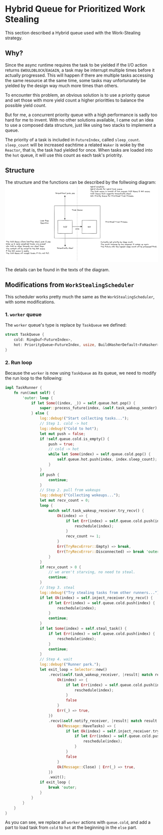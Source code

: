 # Hybrid Queue for Prioritized Work Stealing

This section described a Hybrid queue used with the Work-Stealing strategy.

## Why?
Since the async runtime requires the task to be yielded if the I/O action
returns `EWOULDBLOCK`/`EAGAIN`, a task may be interrupt multiple times before
it actually progressed. This will happen if there are multiple tasks accessing
the same resource at the same time, some tasks may unfortunately be yielded
by the design way much more times than others.

To encounter this problem, an obvious solution is to use a priority queue and
set those with more yield count a higher prioritties to balance the possible
yield count.

But for me, a concurrent priority queue with a high performance is sadly
too hard for me to invent. With no other solutions available, I came out
an idea to use a composed data structure, just like using two stacks to
implement a queue.

The priority of a task is included in `FutureIndex`, called `sleep_count`.
`sleep_count` will be increased eachtime a related `Waker` is woke by the `Reactor`,
that is, the task had yielded for once. When tasks are loaded into the `hot` queue,
it will use this count as each task's priotrity.

## Structure
The structure and the functions can be described by the follwoing diagram:
![Hybrid Scheduler Queue](../../assets/Hybrid_Scheduler_Bright.png)

The details can be found in the texts of the diagram.

## Modifications from `WorkStealingScheduler`
This scheduler works pretty much the same as the `WorkStealingScheduler`, with some modifications.

### 1. `worker` queue
The `worker` queue's type is replace by `TaskQueue` we defined:
```rust
struct TaskQueue {
    cold: Ringbuf<FutureIndex>,
    hot: PriorityQueue<FutureIndex, usize, BuildHasherDefault<FxHasher>>,
}
```

### 2. Run loop
Because the `worker` is now using `TaskQueue` as its queue, we need to modify the run loop to the following:
```rust
impl TaskRunner {
    fn run(&mut self) {
        'outer: loop {
            if let Some((index, _)) = self.queue.hot.pop() {
                super::process_future(index, &self.task_wakeup_sender);
            } else {
                log::debug!("Start collecting tasks...");
                // Step 1. cold -> hot
                log::debug!("Cold to hot");
                let mut push = false;
                if !self.queue.cold.is_empty() {
                    push = true;
                    // cold -> hot
                    while let Some(index) = self.queue.cold.pop() {
                        self.queue.hot.push(index, index.sleep_count);
                    }
                }
                if push {
                    continue;
                }
                // Step 2. pull from wakeups
                log::debug!("Collecting wokeups...");
                let mut recv_count = 0;
                loop {
                    match self.task_wakeup_receiver.try_recv() {
                        Ok(index) => {
                            if let Err(index) = self.queue.cold.push(index) {
                                reschedule(index);
                            }
                            recv_count += 1;
                        }
                        Err(TryRecvError::Empty) => break,
                        Err(TryRecvError::Disconnected) => break 'outer,
                    }
                }
                if recv_count > 0 {
                    // we aren't starving, no need to steal.
                    continue;
                }
                // Step 3. steal
                log::debug!("Try stealing tasks from other runners...");
                if let Ok(index) = self.inject_receiver.try_recv() {
                    if let Err(index) = self.queue.cold.push(index) {
                        reschedule(index);
                    }
                    continue;
                }
                if let Some(index) = self.steal_task() {
                    if let Err(index) = self.queue.cold.push(index) {
                        reschedule(index);
                    }
                    continue;
                }
                // Step 4. wait
                log::debug!("Runner park.");
                let exit_loop = Selector::new()
                    .recv(&self.task_wakeup_receiver, |result| match result {
                        Ok(index) => {
                            if let Err(index) = self.queue.cold.push(index) {
                                reschedule(index);
                            }
                            false
                        }
                        Err(_) => true,
                    })
                    .recv(&self.notify_receiver, |result| match result {
                        Ok(Message::HaveTasks) => {
                            if let Ok(index) = self.inject_receiver.try_recv() {
                                if let Err(index) = self.queue.cold.push(index) {
                                    reschedule(index);
                                }
                            }
                            false
                        }
                        Ok(Message::Close) | Err(_) => true,
                    })
                    .wait();
                if exit_loop {
                    break 'outer;
                }
            }
        }
    }
}
```
As you can see, we replace all `worker` actions with `queue.cold`,
and add a part to load task from `cold` to `hot` at the beginning in the `else` part.
